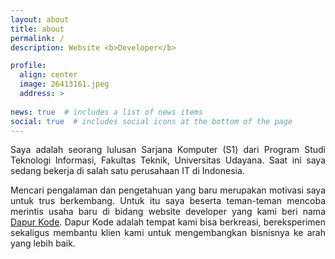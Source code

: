 ```yaml
---
layout: about
title: about
permalink: /
description: Website <b>Developer</b>

profile:
  align: center
  image: 26413161.jpeg
  address: >
    
news: true  # includes a list of news items
social: true  # includes social icons at the bottom of the page
---
```

<p style="text-align: justify;">Saya adalah seorang lulusan Sarjana Komputer (S1) dari Program Studi Teknologi Informasi, Fakultas Teknik, Universitas Udayana. Saat ini saya sedang bekerja di salah satu perusahaan IT di Indonesia.</p>
<p style="text-align: justify;">Mencari pengalaman dan pengetahuan yang baru merupakan motivasi saya untuk trus berkembang. Untuk itu saya beserta teman-teman mencoba merintis usaha baru di bidang website developer yang kami beri nama <a href="https://github.com/dapurkode-com">Dapur Kode</a>. Dapur Kode adalah tempat kami bisa berkreasi, bereksperimen sekaligus membantu klien kami untuk mengembangkan bisnisnya ke arah yang lebih baik.</p>
